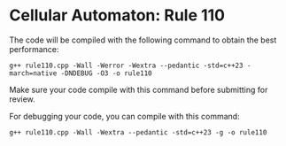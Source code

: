 # Cellular Automaton: Rule 110

The code will be compiled with the following command to obtain the best performance:

```
g++ rule110.cpp -Wall -Werror -Wextra --pedantic -std=c++23 -march=native -DNDEBUG -O3 -o rule110
```

Make sure your code compile with this command before submitting for review.

For debugging your code, you can compile with this command:
```
g++ rule110.cpp -Wall -Wextra --pedantic -std=c++23 -g -o rule110
```

